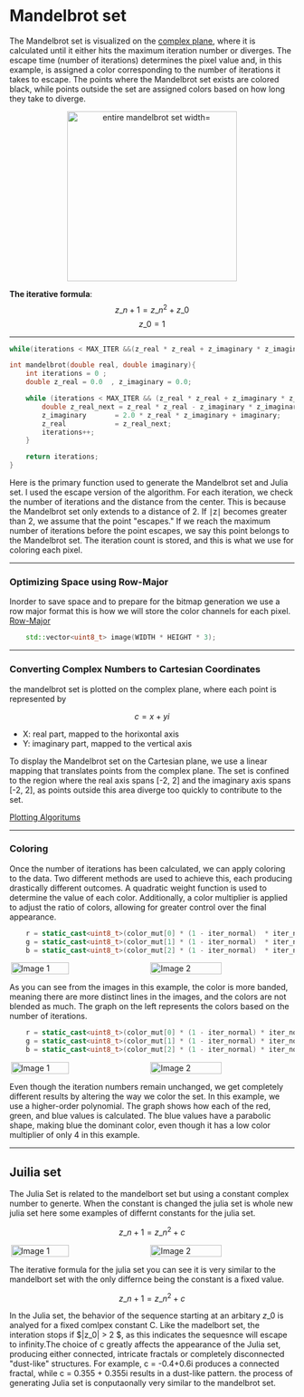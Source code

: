 # Mandelbrot set

The Mandelbrot set is visualized on the [complex plane](https://en.wikipedia.org/wiki/Complex_plane), where it is calculated until it either hits the maximum iteration number or diverges. The escape time (number of iterations) determines the pixel value and, in this example, is assigned a color corresponding to the number of iterations it takes to escape. The points where the Mandelbrot set exists are colored black, while points outside the set are assigned colors based on how long they take to diverge.

<center>
<img src="../assets/mandelbrot_whole.png" alt="entire mandelbrot set width="300" height="300">
</center>

**The iterative formula**:
$$ z\_{n+1} = z\_n^2 + z\_0 $$
$$ z\_0 = 1 $$

---

```cpp
while(iterations < MAX_ITER &&(z_real * z_real + z_imaginary * z_imaginary) <= 2.0)
```

```cpp
int mandelbrot(double real, double imaginary){
    int iterations = 0 ;
    double z_real = 0.0  , z_imaginary = 0.0;

    while (iterations < MAX_ITER && (z_real * z_real + z_imaginary * z_imaginary) <= 2.0) {
        double z_real_next = z_real * z_real - z_imaginary * z_imaginary + real;
        z_imaginary       = 2.0 * z_real * z_imaginary + imaginary;
        z_real            = z_real_next;
        iterations++;
    }

    return iterations;
}
```

Here is the primary function used to generate the Mandelbrot set and Julia set. I used the escape version of the algorithm. For each iteration, we check the number of iterations and the distance from the center. This is because the Mandelbrot set only extends to a distance of 2. If ∣z∣ becomes greater than 2, we assume that the point "escapes." If we reach the maximum number of iterations before the point escapes, we say this point belongs to the Mandelbrot set. The iteration count is stored, and this is what we use for coloring each pixel.

---

### Optimizing Space using Row-Major

Inorder to save space and to prepare for the bitmap generation we use a row major format this is how we will store the color channels for each pixel.
[Row-Major](https://en.wikipedia.org/wiki/Row-_and_column-major_order#:~:text=In%20row%2Dmajor%20order%2C%20the,column%20in%20column%2Dmajor%20order.)

```cpp
    std::vector<uint8_t> image(WIDTH * HEIGHT * 3); 
```

---

### Converting Complex Numbers to Cartesian Coordinates

the mandelbrot set is plotted on the complex plane, where each point is represented by

$$c = x + yi$$

- X: real part, mapped to the horixontal axis
- Y: imaginary part, mapped to the vertical axis
  
To display the Mandelbrot set on the Cartesian plane, we use a linear mapping that translates points from the complex plane. The set is confined to the region where the real axis spans [-2, 2] and the imaginary axis spans [-2, 2], as points outside this area diverge too quickly to contribute to the set.

[Plotting Algoritums](https://en.wikipedia.org/wiki/Plotting_algorithms_for_the_Mandelbrot_set)

---

### Coloring

Once the number of iterations has been calculated, we can apply coloring to the data. Two different methods are used to achieve this, each producing drastically different outcomes. A quadratic weight function is used to determine the value of each color. Additionally, a color multiplier is applied to adjust the ratio of colors, allowing for greater control over the final appearance.

```cpp
    r = static_cast<uint8_t>(color_mut[0] * (1 - iter_normal)  * iter_normal * 255);
    g = static_cast<uint8_t>(color_mut[1] * (1 - iter_normal)  * iter_normal * 255);
    b = static_cast<uint8_t>(color_mut[2] * (1 - iter_normal)  * iter_normal * 255);
```

<div style="display: flex; gap: 20px; justify-content: center;">
    <img src="../assets/mandelbrot_whole _linear_color.png" alt="Image 1" style="width: 45%; height: auto;">
    <img src="../assets/quadratic_color_weights.png" alt="Image 2" style="width: 50%; height: 50%;">
</div>

As you can see from the images in this example, the color is more banded, meaning there are more distinct lines in the images, and the colors are not blended as much. The graph on the left represents the colors based on the number of iterations.

```cpp
    r = static_cast<uint8_t>(color_mut[0] * (1 - iter_normal) * iter_normal * iter_normal * iter_normal * 255);
    g = static_cast<uint8_t>(color_mut[1] * (1 - iter_normal) * iter_normal * iter_normal * 255);
    b = static_cast<uint8_t>(color_mut[2] * (1 - iter_normal) * iter_normal * 255);

```

<div style="display: flex; gap: 20px; justify-content: center;">
    <img src="../assets/mandelbrot_whole.png" alt="Image 1" style="width: 45%; height: auto;">
    <img src="../assets/higher_order_quadratic.png" alt="Image 2" style="width: 50%; height: 50%;">
</div>

Even though the iteration numbers remain unchanged, we get completely different results by altering the way we color the set. In this example, we use a higher-order polynomial. The graph shows how each of the red, green, and blue values is calculated. The blue values have a parabolic shape, making blue the dominant color, even though it has a low color multiplier of only 4 in this example.

---

## Juilia set

The Julia Set is related to the mandelbort set but using a constant complex number to generte. When the constant is changed the julia set is whole new julia set here some examples of differnt constants for the julia set.

$$ z\_{n+1} = z\_n^2 + c $$

<div style="display: flex; gap: 20px; justify-content: center;">
    <img src="../assets/julia-.79+15_color2.png" alt="Image 1" style="width: 45%; height: auto;">
    <img src="../assets/julia.28.008color2.png" alt="Image 2" style="width: 50%; height: 50%;">
</div>

The iterative formula for the julia set you can see it is very similar to the mandelbort set with the only differnce being the constant is a fixed value.

$$ z\_{n+1} = z\_n^2 + c $$

In the Julia set, the behavior of the sequence starting at an arbitary $z\_0$ is analyed for a fixed comlpex constant C. Like the madelbort set, the interation stops if $|z\_0| > 2 $, as this indicates the sequesnce will escape to infinity.The choice of c greatly affects the appearance of the Julia set, producing either connected, intricate fractals or completely disconnected "dust-like" structures. For example, c = -0.4+0.6i produces a connected fractal, while c = 0.355 + 0.355i results in a dust-like pattern. the process of generating Julia set is conputaonally very similar to the mandelbrot set.